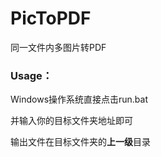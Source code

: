 # PicToPDF

同一文件内多图片转PDF



### Usage：

Windows操作系统直接点击run.bat

并输入你的目标文件夹地址即可

输出文件在目标文件夹的**上一级**目录

